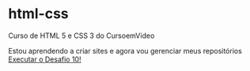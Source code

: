 # html-css
 Curso de HTML 5 e CSS 3  do CursoemVideo

 Estou aprendendo a criar sites e agora vou gerenciar meus repositórios
 <br>
 <a href='https://viniciusdagama.github.io/html-css/desafios/desafio-010/android.html'> Executar o Desafio 10!</a>